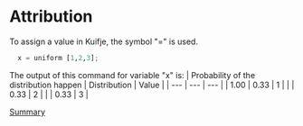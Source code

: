 # Attribution

To assign a value in Kuifje, the symbol "=" is used.

```python
  x = uniform [1,2,3];
```

The output of this command for variable "x" is:
| Probability of the distribution happen | Distribution | Value | 
| --- | --- | --- |
| 1.00 | 0.33 | 1 |
| | 0.33 | 2 |
| | 0.33 | 3 |

[Summary](https://github.com/gleisonsdm/Kuifje-Documentation)
